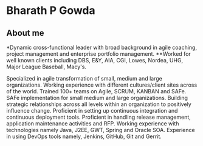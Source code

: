 # Bharath P Gowda

## About me

*Dynamic cross-functional leader with broad background in agile coaching, project
management and enterprise portfolio management.
**Worked for well known clients including DBS, E&Y, AIA, CGI, Lowes, Nordea,
UHG, Major League Baseball, Macy's.

Specialized in agile transformation of small, medium and large organizations.
Working experience with different cultures/client sites across of the world.
Trained 100+ teams on Agile, SCRUM, KANBAN and SAFe.
SAFe implementation for small medium and large organizations.
Building strategic relationships across all levels within an organization to positively
influence change.
Proficient in setting up continuous integration and continuous deployment tools.
Proficient in handling release management, application maintenance activities and RFP.
Working experience with technologies namely Java, J2EE, GWT, Spring and Oracle
SOA.
Experience in using DevOps tools namely, Jenkins, GitHub, Git and Gerrit.
